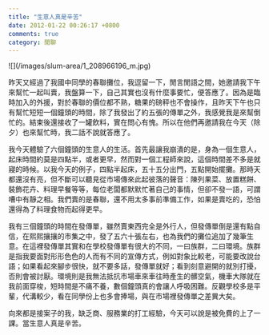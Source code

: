 ```yaml
---
title: "生意人真是辛苦"
date: 2012-01-22 00:26:17 +0800
comments: true
category: 閒聊
---
```

<p>![](/images/slum-area/1_208966196_m.jpg)</p><p>昨天又經過了我國中同學的春聯攤位，我逗留一下，閒言閒語之間，她邀請我下午來幫忙一起叫賣，我盤算一下，自己其實也沒有什麼事要忙，便答應了。因為是臨時加入的外援，對於春聯的價位都不熟，糖果的磅秤也不會操作，且昨天下午也只有幫忙短短一個鐘頭的時間，除了我發出了約五張的傳單之外，我感覺我是來幫倒忙的。結束後還接收了一罐飲料，實在問心有愧。所以在他們再邀請我在今天（除夕）也來幫忙時，我二話不說就答應了。</p><p>我今天體驗了六個鐘頭的生意人的生活。首先最讓我崩潰的是，身為一個生意人，起床時間約莫是四點半，或者更早，然而對一個工程師來說，這個時間差不多是就寢的時候。以我今天的例子，四點半起床，五十五分出門，五點開始擺攤。那時天都還沒有亮，但不斷可以聽見從市場傳來此起彼落的聲音：陳列果菜、放置糕餅、裝飾花卉、料理早餐等等，每位老闆都默默忙著自己的事情，但卻不發一語，可謂嘈中有靜之相。我們賣的是春聯，還不用太多事前準備工作，如果是賣吃的，恐怕還得為了料理食物而起得更早。</p><p>我有三個鐘頭的時間在發傳單，雖然賣東西完全是外行人，但發傳單倒是還有點自信，在熙熙攘攘的市集之中，發了五六十張左右，也為我們的攤位追加了幾筆生意。在這裡發傳單其實和在學校發傳單有很大的不同，一曰族群，二曰環境。族群是指我要面對形形色色的人而有不同的宣傳方式，例如對象比較老，可能要改說台語；如果看起來腳步很快，就不要多話，發傳單就好；看到刻意避開的就別打擾，否則會被討厭。環境則是我無法抵抗市場車來車往時產生的髒空氣，機車大隊就在我前面穿梭，短時間是不痛不養，數個鐘頭真的會讓人呼吸困難。反觀學校多是平輩，代溝較少，看在同學份上也多會捧場，與在市場裡發傳單之差異大矣。</p><p>向來都是接案子的我，缺乏商、服務業的打工經驗，今天可以說是被免費的上了一課。當生意人真是辛苦。</p>
